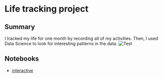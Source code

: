 # Life tracking project

## Summary

I tracked my life for one month by recording all of my activities. Then, I used Data Science to look for interesting patterns in the data.
![Test](https://en.wikipedia.org/wiki/Tree#/media/File:Ash_Tree_-_geograph.org.uk_-_590710.jpg)

## Notebooks

* [interactive](https://nbviewer.jupyter.org/github/maxims94/life-tracking-project/blob/master/interactive-experiments.ipynb)
